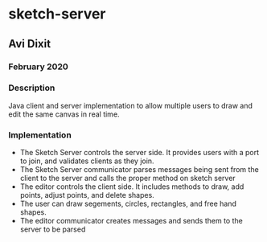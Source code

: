 # sketch-server
## Avi Dixit 
### February 2020

### Description
Java client and server implementation to allow multiple users to draw and edit the same canvas in real time. 

### Implementation
  * The Sketch Server controls the server side. It provides users with a port to join, and validates clients as they join. 
  * The Sketch Server communicator parses messages being sent from the client to the server and calls the proper method on sketch server
  * The editor controls the client side. It includes methods to draw, add points, adjust points, and delete shapes. 
  * The user can draw segements, circles, rectangles, and free hand shapes.
  * The editor communicator creates messages and sends them to the server to be parsed
